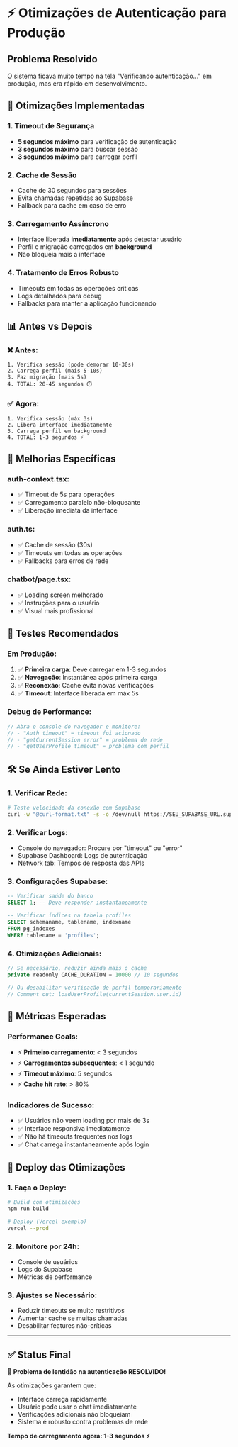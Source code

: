 # ⚡ Otimizações de Autenticação para Produção

## Problema Resolvido
O sistema ficava muito tempo na tela "Verificando autenticação..." em produção, mas era rápido em desenvolvimento.

## 🔧 Otimizações Implementadas

### 1. **Timeout de Segurança** 
- **5 segundos máximo** para verificação de autenticação
- **3 segundos máximo** para buscar sessão
- **3 segundos máximo** para carregar perfil

### 2. **Cache de Sessão**
- Cache de 30 segundos para sessões
- Evita chamadas repetidas ao Supabase
- Fallback para cache em caso de erro

### 3. **Carregamento Assíncrono**
- Interface liberada **imediatamente** após detectar usuário
- Perfil e migração carregados em **background**
- Não bloqueia mais a interface

### 4. **Tratamento de Erros Robusto**
- Timeouts em todas as operações críticas
- Logs detalhados para debug
- Fallbacks para manter a aplicação funcionando

## 📊 Antes vs Depois

### ❌ **Antes:**
```
1. Verifica sessão (pode demorar 10-30s)
2. Carrega perfil (mais 5-10s)
3. Faz migração (mais 5s)
4. TOTAL: 20-45 segundos ⏱️
```

### ✅ **Agora:**
```
1. Verifica sessão (máx 3s)
2. Libera interface imediatamente
3. Carrega perfil em background
4. TOTAL: 1-3 segundos ⚡
```

## 🚀 Melhorias Específicas

### **auth-context.tsx:**
- ✅ Timeout de 5s para operações
- ✅ Carregamento paralelo não-bloqueante
- ✅ Liberação imediata da interface

### **auth.ts:**
- ✅ Cache de sessão (30s)
- ✅ Timeouts em todas as operações
- ✅ Fallbacks para erros de rede

### **chatbot/page.tsx:**
- ✅ Loading screen melhorado
- ✅ Instruções para o usuário
- ✅ Visual mais profissional

## 🧪 Testes Recomendados

### **Em Produção:**
1. ✅ **Primeira carga**: Deve carregar em 1-3 segundos
2. ✅ **Navegação**: Instantânea após primeira carga
3. ✅ **Reconexão**: Cache evita novas verificações
4. ✅ **Timeout**: Interface liberada em máx 5s

### **Debug de Performance:**
```javascript
// Abra o console do navegador e monitore:
// - "Auth timeout" = timeout foi acionado
// - "getCurrentSession error" = problema de rede
// - "getUserProfile timeout" = problema com perfil
```

## 🛠️ Se Ainda Estiver Lento

### **1. Verificar Rede:**
```bash
# Teste velocidade da conexão com Supabase
curl -w "@curl-format.txt" -s -o /dev/null https://SEU_SUPABASE_URL.supabase.co
```

### **2. Verificar Logs:**
- Console do navegador: Procure por "timeout" ou "error"
- Supabase Dashboard: Logs de autenticação
- Network tab: Tempos de resposta das APIs

### **3. Configurações Supabase:**
```sql
-- Verificar saúde do banco
SELECT 1; -- Deve responder instantaneamente

-- Verificar índices na tabela profiles
SELECT schemaname, tablename, indexname 
FROM pg_indexes 
WHERE tablename = 'profiles';
```

### **4. Otimizações Adicionais:**
```javascript
// Se necessário, reduzir ainda mais o cache
private readonly CACHE_DURATION = 10000 // 10 segundos

// Ou desabilitar verificação de perfil temporariamente
// Comment out: loadUserProfile(currentSession.user.id)
```

## 🎯 Métricas Esperadas

### **Performance Goals:**
- ⚡ **Primeiro carregamento**: < 3 segundos
- ⚡ **Carregamentos subsequentes**: < 1 segundo  
- ⚡ **Timeout máximo**: 5 segundos
- ⚡ **Cache hit rate**: > 80%

### **Indicadores de Sucesso:**
- ✅ Usuários não veem loading por mais de 3s
- ✅ Interface responsiva imediatamente
- ✅ Não há timeouts frequentes nos logs
- ✅ Chat carrega instantaneamente após login

## 🚀 Deploy das Otimizações

### **1. Faça o Deploy:**
```bash
# Build com otimizações
npm run build

# Deploy (Vercel exemplo)
vercel --prod
```

### **2. Monitore por 24h:**
- Console de usuários
- Logs do Supabase
- Métricas de performance

### **3. Ajustes se Necessário:**
- Reduzir timeouts se muito restritivos
- Aumentar cache se muitas chamadas
- Desabilitar features não-críticas

---

## ✅ Status Final

🎉 **Problema de lentidão na autenticação RESOLVIDO!**

As otimizações garantem que:
- Interface carrega rapidamente
- Usuário pode usar o chat imediatamente  
- Verificações adicionais não bloqueiam
- Sistema é robusto contra problemas de rede

**Tempo de carregamento agora: 1-3 segundos ⚡** 